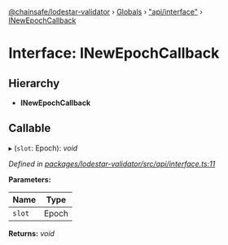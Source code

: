 [@chainsafe/lodestar-validator](../README.md) › [Globals](../globals.md) › ["api/interface"](../modules/_api_interface_.md) › [INewEpochCallback](_api_interface_.inewepochcallback.md)

# Interface: INewEpochCallback

## Hierarchy

* **INewEpochCallback**

## Callable

▸ (`slot`: Epoch): *void*

*Defined in [packages/lodestar-validator/src/api/interface.ts:11](https://github.com/ChainSafe/lodestar/blob/ee8ffa456/packages/lodestar-validator/src/api/interface.ts#L11)*

**Parameters:**

Name | Type |
------ | ------ |
`slot` | Epoch |

**Returns:** *void*
